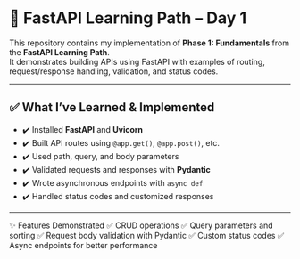 # 🚀 FastAPI Learning Path – Day 1

This repository contains my implementation of **Phase 1: Fundamentals** from the **FastAPI Learning Path**.  
It demonstrates building APIs using FastAPI with examples of routing, request/response handling, validation, and status codes.

---

## ✅ What I’ve Learned & Implemented
- ✔️ Installed **FastAPI** and **Uvicorn**
- ✔️ Built API routes using `@app.get()`, `@app.post()`, etc.
- ✔️ Used path, query, and body parameters
- ✔️ Validated requests and responses with **Pydantic**
- ✔️ Wrote asynchronous endpoints with `async def`
- ✔️ Handled status codes and customized responses

---

✨ Features Demonstrated
✅ CRUD operations
✅ Query parameters and sorting
✅ Request body validation with Pydantic
✅ Custom status codes
✅ Async endpoints for better performance

